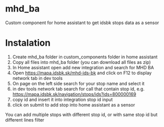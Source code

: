 # mhd_ba
Custom component for home assistant to get idsbk stops data as a sensor

# Instalation
1. Create mhd_ba folder in custom_components folder in home assistant
1. Copy all files into mhd_ba folder (you can download all files as zip)
1. In Home assistant open add new integration and search for MHD BA
1. Open https://mapa.idsbk.sk/mhd-ids-bk and click on F12 to display network tab in dev tools
1. On page on the left side search for your stop name and select it
1. in dev tools network tab search for call that contain stop id, e.g. https://mapa.idsbk.sk/navigation/stops/ids?ids=800000169
1. copy id and insert it into integration stop id input
1. click on submit to add stop into home assistant as a sensor

You can add multiple stops with different stop id, or with same stop id but different lines filter
